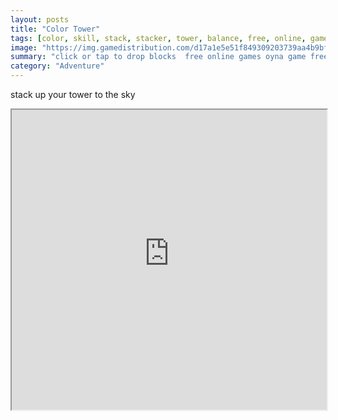 ```yaml
---
layout: posts
title: "Color Tower"
tags: [color, skill, stack, stacker, tower, balance, free, online, games, oyna, game, free, games, play, play, games]
image: "https://img.gamedistribution.com/d17a1e5e51f849309203739aa4b9bf97.jpg"
summary: "click or tap to drop blocks  free online games oyna game free games play play games"
category: "Adventure"
---
```


stack up your tower to the sky

<iframe width="100%" height="480px;" src="https://html5.gamedistribution.com/d17a1e5e51f849309203739aa4b9bf97/"></iframe>